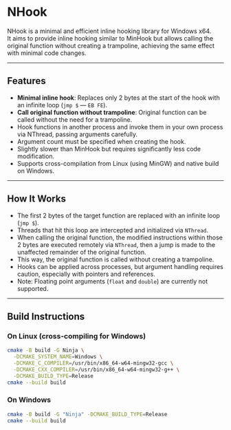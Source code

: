 # NHook

NHook is a minimal and efficient inline hooking library for Windows x64.  
It aims to provide inline hooking similar to MinHook but allows calling the original function without creating a trampoline, achieving the same effect with minimal code changes.

---

## Features

- **Minimal inline hook**: Replaces only 2 bytes at the start of the hook with an infinite loop (`jmp $` — `EB FE`).
- **Call original function without trampoline**: Original function can be called without the need for a trampoline.
- Hook functions in another process and invoke them in your own process via NThread, passing arguments carefully.
- Argument count must be specified when creating the hook.
- Slightly slower than MinHook but requires significantly less code modification.
- Supports cross-compilation from Linux (using MinGW) and native build on Windows.

---

## How It Works

- The first 2 bytes of the target function are replaced with an infinite loop (`jmp $`).
- Threads that hit this loop are intercepted and initialized via `NThread`.
- When calling the original function, the modified instructions within those 2 bytes are executed remotely via `NThread`, then a jump is made to the unaffected remainder of the original function.
- This way, the original function is called without creating a trampoline.
- Hooks can be applied across processes, but argument handling requires caution, especially with pointers and references.
- Note: Floating point arguments (`float` and `double`) are currently not supported.

---

## Build Instructions

### On Linux (cross-compiling for Windows)

```bash
cmake -B build -G Ninja \
  -DCMAKE_SYSTEM_NAME=Windows \
  -DCMAKE_C_COMPILER=/usr/bin/x86_64-w64-mingw32-gcc \
  -DCMAKE_CXX_COMPILER=/usr/bin/x86_64-w64-mingw32-g++ \
  -DCMAKE_BUILD_TYPE=Release
cmake --build build
```

### On Windows

```bash
cmake -B build -G "Ninja" -DCMAKE_BUILD_TYPE=Release
cmake --build build
```
